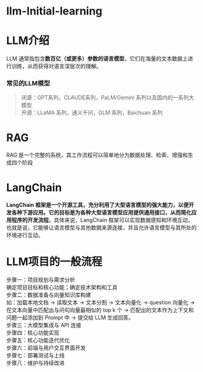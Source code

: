 # llm-Initial-learning

# LLM介绍
LLM 通常指包含**数百亿（或更多）参数的语言模型**，它们在海量的文本数据上进行训练，从而获得对语言深层次的理解。  
### 常见的LLM模型
> 闭源：GPT系列，CLAUDE系列，PaLM/Gemini 系列以及国内的一系列大模型  
> 开源：LLaMA 系列，通义千问，GLM 系列，Baichuan 系列

# RAG
RAG 是一个完整的系统，其工作流程可以简单地分为数据处理、检索、增强和生成四个阶段

# LangChain
**LangChain 框架是一个开源工具，充分利用了大型语言模型的强大能力，以便开发各种下游应用。它的目标是为各种大型语言模型应用提供通用接口，从而简化应用程序的开发流程**。具体来说，LangChain 框架可以实现数据感知和环境互动，也就是说，它能够让语言模型与其他数据来源连接，并且允许语言模型与其所处的环境进行互动。

# LLM项目的一般流程
步骤一：项目规划与需求分析  
确定项目目标和核心功能；确定技术架构和工具  
步骤二：数据准备与向量知识库构建  
如：加载本地文档 -> 读取文本 -> 文本分割 -> 文本向量化 -> question 向量化 -> 在文本向量中匹配出与问句向量最相似的 top k 个 -> 匹配出的文本作为上下文和问题一起添加到 Prompt 中 -> 提交给 LLM 生成回答。  
步骤三：大模型集成与 API 连接  
步骤四：核心功能实现  
步骤五：核心功能迭代优化  
步骤六：前端与用户交互界面开发  
步骤七：部署测试与上线  
步骤八：维护与持续改进  
